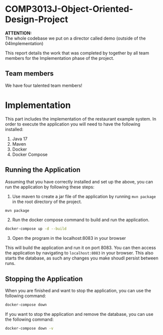 # COMP3013J-Object-Oriented-Design-Project

**ATTENTION:**\
The whole codebase we put on a director called demo (outside of the 04Implementation)

This report details the work that was completed by together by all team members for the Implementation phase of the project.

## Team members
We have four talented team members!

# Implementation

This part includes the implementation of the restaurant example system. In order to execute the application you will need to have the following installed:
1. Java 17
2. Maven
3. Docker
4. Docker Compose

## Running the Application	
Assuming that you have correctly installed and set up the above, you can run the application by following these steps:
1. Use maven to create a jar file of the application by running `mvn package` in the root directory of the project.
```bash
mvn package
```
2. Run the docker compose command to build and run the application.
```bash
docker-compose up -d --build
```

3. Open the program in the localhost:8083 in your browser

This will build the application and run it on port 8083. You can then access the application by navigating to `localhost:8083` in your browser. This also starts the database, as such any changes you make shoudl persist between runs.

## Stopping the Application
When you are finished and want to stop the application, you can use the following command:
```bash
docker-compose down
```

If you want to stop the application and remove the database, you can use the following command:
```bash
docker-compose down -v
```

